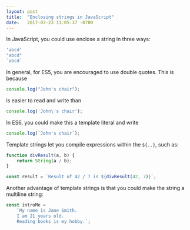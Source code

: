 ```yaml
---
layout: post
title:  "Enclosing strings in JavaScript"
date:   2017-07-23 11:05:37 -0700
---
```


In JavaScript, you could use enclose a string in three ways:
```js
'abcd'
"abcd"
`abcd`
```

In general, for ES5, you are encouraged to use double quotes. This is because
```js
console.log("John's chair");
```

is easier to read and write than
```js
console.log('John\'s chair');
```

In ES6, you could make this a template literal and write
```js
console.log(`John's chair`);
```

Template strings let you compile expressions within the `${..}`, such as:
```js
function divResult(a, b) {
	return String(a / b);
}

const result = `Result of 42 / 7 is ${divResult(42, 7)}`;
``` 

Another advantage of template strings is that you could make the string a multiline string:
```js
const introMe = 
	`My name is Jane Smith.
	I am 21 years old.
	Reading books is my hobby.`;
```

